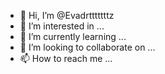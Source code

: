 - 👋 Hi, I’m @Evadrtttttttz
- 👀 I’m interested in ...
- 🌱 I’m currently learning ...
- 💞️ I’m looking to collaborate on ...
- 📫 How to reach me ...

<!---
Evadrtttttttz/Evadrtttttttz is a ✨ special ✨ repository because its `README.md` (this file) appears on your GitHub profile.
You can click the Preview link to take a look at your changes.
--->
